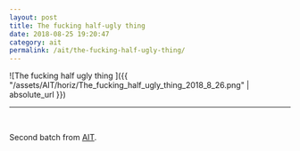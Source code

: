 ```yaml
---
layout: post
title: The fucking half-ugly thing
date: 2018-08-25 19:20:47
category: ait
permalink: /ait/the-fucking-half-ugly-thing/ 
---
```


![The fucking half ugly thing ]({{ "/assets/AIT/horiz/The_fucking_half_ugly_thing_2018_8_26.png" | absolute_url }})

---

&nbsp;
&nbsp;


Second batch from [AIT](https://github.com/jchwenger/AIT).
